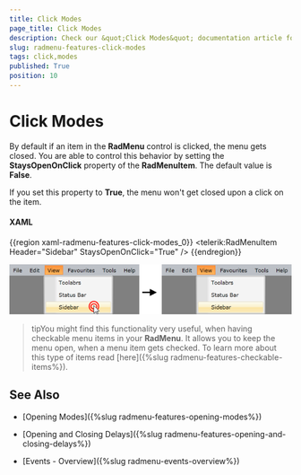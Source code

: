 ```yaml
---
title: Click Modes
page_title: Click Modes
description: Check our &quot;Click Modes&quot; documentation article for the RadMenu {{ site.framework_name }} control.
slug: radmenu-features-click-modes
tags: click,modes
published: True
position: 10
---
```


# Click Modes

By default if an item in the __RadMenu__ control is clicked, the menu gets closed. You are able to control this behavior by setting the __StaysOpenOnClick__ property of the __RadMenuItem__. The default value is __False__.

If you set this property to __True__, the menu won't get closed upon a click on the item.

#### __XAML__

{{region xaml-radmenu-features-click-modes_0}}
	<telerik:RadMenuItem Header="Sidebar"
	             StaysOpenOnClick="True" />
{{endregion}}

![{{ site.framework_name }} RadMenu Stays Open On Click](images/RadMenu_Click_Modes_01.png)

>tipYou might find this functionality very useful, when having checkable menu items in your __RadMenu__. It allows you to keep the menu open, when a menu item gets checked. To learn more about this type of items read [here]({%slug radmenu-features-checkable-items%}).

## See Also

 * [Opening Modes]({%slug radmenu-features-opening-modes%})

 * [Opening and Closing Delays]({%slug radmenu-features-opening-and-closing-delays%})

 * [Events - Overview]({%slug radmenu-events-overview%})
